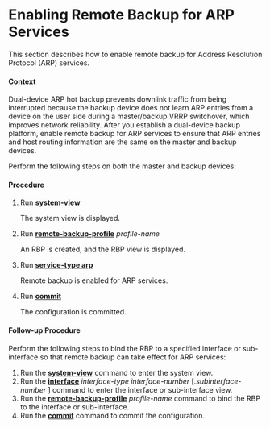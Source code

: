 Enabling Remote Backup for ARP Services
=======================================

This section describes how to enable remote backup for Address Resolution Protocol (ARP) services.

#### Context

Dual-device ARP hot backup prevents downlink traffic from being interrupted because the backup device does not learn ARP entries from a device on the user side during a master/backup VRRP switchover, which improves network reliability. After you establish a dual-device backup platform, enable remote backup for ARP services to ensure that ARP entries and host routing information are the same on the master and backup devices.

Perform the following steps on both the master and backup devices:


#### Procedure

1. Run [**system-view**](cmdqueryname=system-view)
   
   
   
   The system view is displayed.
2. Run [**remote-backup-profile**](cmdqueryname=remote-backup-profile) *profile-name*
   
   
   
   An RBP is created, and the RBP view is displayed.
3. Run [**service-type arp**](cmdqueryname=service-type+arp)
   
   
   
   Remote backup is enabled for ARP services.
4. Run [**commit**](cmdqueryname=commit)
   
   
   
   The configuration is committed.

#### Follow-up Procedure

Perform the following steps to bind the RBP to a specified interface or sub-interface so that remote backup can take effect for ARP services:

1. Run the [**system-view**](cmdqueryname=system-view) command to enter the system view.
2. Run the [**interface**](cmdqueryname=interface) *interface-type* *interface-number* [.*subinterface-number* ] command to enter the interface or sub-interface view.
3. Run the [**remote-backup-profile**](cmdqueryname=remote-backup-profile) *profile-name* command to bind the RBP to the interface or sub-interface.
4. Run the [**commit**](cmdqueryname=commit) command to commit the configuration.